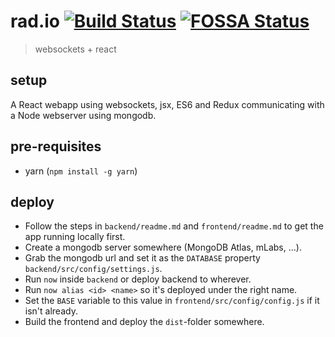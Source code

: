 # rad.io [![Build Status](https://travis-ci.org/arnoschutijzer/rad.io.svg?branch=master)](https://travis-ci.org/arnoschutijzer/rad.io) [![FOSSA Status](https://app.fossa.io/api/projects/git%2Bgithub.com%2Farnoschutijzer%2Frad.io.svg?type=shield)](https://app.fossa.io/projects/git%2Bgithub.com%2Farnoschutijzer%2Frad.io?ref=badge_shield)

>websockets + react

## setup

A React webapp using websockets, jsx, ES6 and Redux communicating with a Node webserver using mongodb.

## pre-requisites

- yarn (`npm install -g yarn`)

## deploy

- Follow the steps in `backend/readme.md` and `frontend/readme.md` to get the app running locally first.
- Create a mongodb server somewhere (MongoDB Atlas, mLabs, ...).
- Grab the mongodb url and set it as the `DATABASE` property `backend/src/config/settings.js`.
- Run `now` inside `backend` or deploy backend to wherever.
- Run `now alias <id> <name>` so it's deployed under the right name.
- Set the `BASE` variable to this value in `frontend/src/config/config.js` if it isn't already.
- Build the frontend and deploy the `dist`-folder somewhere.